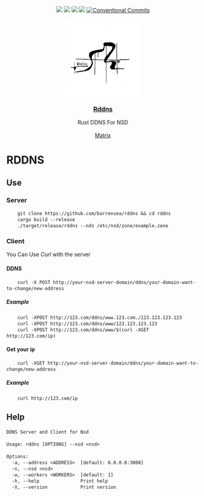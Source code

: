 <div align="center">

[![](https://img.shields.io/github/forks/barrensea/rddns.svg)](https://github.com/BarrenSea/algori/fork)
[![](https://img.shields.io/github/repo-size/barrensea/rddns.svg)](https://github.com/BarrenSea/algori)
[![](https://img.shields.io/github/stars/barrensea/rddns.svg)](https://github.com/BarrenSea/algori)
[![](https://img.shields.io/github/commit-activity/t/barrensea/rddns.svg)](https://github.com/BarrenSea/algori)
[![Conventional Commits](https://img.shields.io/badge/Conventional%20Commits-1.0.0-%23FE5196?logo=conventionalcommits&logoColor=white)](https://conventionalcommits.org)


</div>

<p align="center">
  <a href="https://github.com/barrensea/rddns" rel="noopener">
 <img width=200px height=200px src="./imgs/barrensea.jpg"></a>

 <h3 align="center"><a href="https://github.com/barrensea/rddns">Rddns</a></h3>
  <p align="center">
    Rust DDNS For NSD
    <br />
    <br />
    <a href="https://matrix.to/#/#algori:mozilla.org">Matrix</a>
  </p>
</p>

# RDDNS
## Use
### Server
``` shell
	git clone https://github.com/barrensea/rddns && cd rddns
	cargo build --release
	./target/release/rddns --nds /etc/nsd/zone/example.zone
```

### Client
You Can Use *Curl* with the server
#### DDNS
``` shell
	curl -X POST http://your-nsd-server-domain/ddns/your-domain-want-to-change/new-address
```


##### Example
``` shell
	curl -XPOST http://123.com/ddns/www.123.com./123.123.123.123
	curl -XPOST http://123.com/ddns/www/123.123.123.123
	curl -XPOST http://123.com/ddns/www/$(curl -XGET http://123.com/ip)
```

#### Get your ip
``` shell
	curl -XGET http://your-nsd-server-domain/ddns/your-domain-want-to-change/new-address
```

##### Example
``` shell
	curl http://123.com/ip
```



## Help
```
DDNS Server and Client for Nsd

Usage: rddns [OPTIONS] --nsd <nsd>

Options:
  -a, --address <ADDRESS>  [default: 0.0.0.0:3000]
  -n, --nsd <nsd>
  -w, --workers <WORKERS>  [default: 1]
  -h, --help               Print help
  -V, --version            Print version
```
